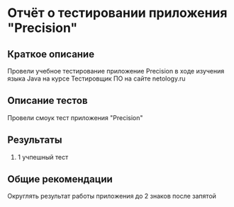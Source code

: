 # Отчёт о тестировании приложения "Precision"

## Краткое описание

Провели учебное тестирование приложение Precision в ходе изучения языка Java на курсе Тестировщик ПО на сайте netology.ru

## Описание тестов

Провели смоук тест приложения "Precision"

## Результаты

1. 1 учпешный тест


## Общие рекомендации

Округлять результат работы приложения до 2 знаков после запятой 
